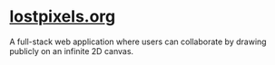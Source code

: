 # [lostpixels.org](lostpixels.org)
A full-stack web application where users can collaborate by drawing publicly on an infinite 2D canvas.
